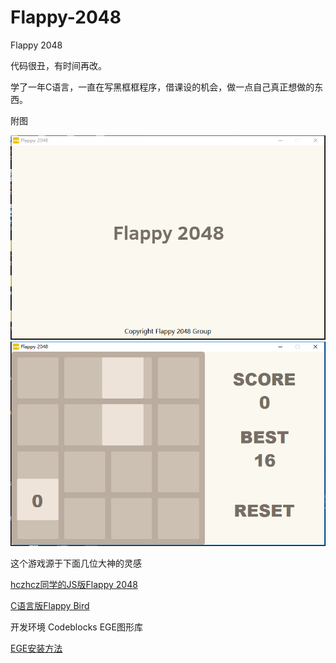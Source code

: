 # Flappy-2048
Flappy 2048

代码很丑，有时间再改。

学了一年C语言，一直在写黑框框程序，借课设的机会，做一点自己真正想做的东西。

附图

![样例1.png](https://github.com/ZenithDandelion/Flappy-2048/blob/master/pic/1.png)
![样例2.png](https://github.com/ZenithDandelion/Flappy-2048/blob/master/pic/2.png)



这个游戏源于下面几位大神的灵感

[hczhcz同学的JS版Flappy 2048](https://github.com/hczhcz/Flappy-2048)

[C语言版Flappy Bird](http://tieba.baidu.com/p/2869706549)


开发环境
Codeblocks
EGE图形库

[EGE安装方法](http://jingyan.baidu.com/article/4b07be3c40d35f48b380f3c7.html)